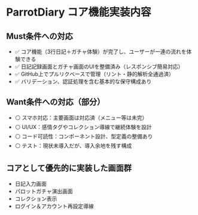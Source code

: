 # ParrotDiary コア機能実装内容

## Must条件への対応

- ✅ コア機能（3行日記＋ガチャ体験）が完了し、ユーザーが一連の流れを体験できる
- ✅ 日記記録画面とガチャ画面のUIを整備済み（レスポンシブ簡易対応）
- ✅ GitHub上でプルリクベースで管理（リント・静的解析全通過済）
- ✅ バリデーション、認証処理を含む基本的な保守構成あり

## Want条件への対応（部分）

- ⚪ スマホ対応：主要画面は対応済（メニュー等は未完）
- ⚪ UI/UX：感情タグやコレクション導線で継続体験を設計
- ⚪ コード可読性：コンポーネント設計、型定義の整備あり
- ⚪ テスト：現状未導入だが、導入余地を残す構成

## コアとして優先的に実装した画面群

- 日記入力画面
- パロットガチャ演出画面
- コレクション表示
- ログイン＆アカウント再設定導線
